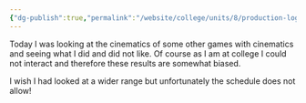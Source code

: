```yaml
---
{"dg-publish":true,"permalink":"/website/college/units/8/production-log/25-03-10/"}
---
```


Today I was looking at the cinematics of some other games with cinematics and seeing what I did and did not like. Of course as I am at college I could not interact and therefore these results are somewhat biased.

I wish I had looked at a wider range but unfortunately the schedule does not allow!